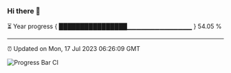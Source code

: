 ### Hi there 👋

⏳ Year progress { ████████████████▁▁▁▁▁▁▁▁▁▁▁▁▁▁ } 54.05 %

---

⏰ Updated on Mon, 17 Jul 2023 06:26:09 GMT

![Progress Bar CI](https://github.com/ZhaoGui/ZhaoGui/workflows/Progress%20Bar%20CI/badge.svg)
